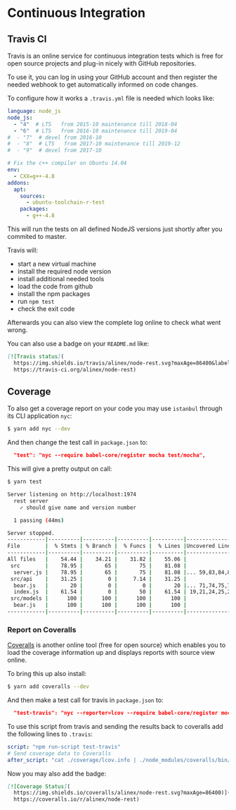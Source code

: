 # Continuous Integration


## Travis CI

Travis is an online service for continuous integration tests which is free for open
source projects and plug-in nicely with GitHub repositories.

To use it, you can log in using your GitHub account and then register the needed
webhook to get automatically informed on code changes.

To configure how it works a `.travis.yml` file is needed which looks like:

``` yaml
language: node_js
node_js:
  - "4"  # LTS   from 2015-10 maintenance till 2018-04
  - "6"  # LTS   from 2016-10 maintenance till 2019-04
#  - "7"  # devel from 2016-10
#  - "8"  # LTS   from 2017-10 maintenance till 2019-12
#  - "9"  # devel from 2017-10

# Fix the c++ compiler on Ubuntu 14.04
env:
  - CXX=g++-4.8
addons:
  apt:
    sources:
      - ubuntu-toolchain-r-test
    packages:
      - g++-4.8
```

This will run the tests on all defined NodeJS versions just shortly after you commited
to master.

Travis will:
- start a new virtual machine
- install the required node version
- install additional needed tools
- load the code from github
- install the npm packages
- run `npm test`
- check the exit code

Afterwards you can also view the complete log online to check what went wrong.

You can also use a badge on your `README.md` like:

``` markdown
[![Travis status](
  https://img.shields.io/travis/alinex/node-rest.svg?maxAge=86400&label=develop)](
  https://travis-ci.org/alinex/node-rest)
```


## Coverage

To also get a coverage report on your code you may use `istanbul` through its CLI
application `nyc`:

``` bash
$ yarn add nyc --dev
```

And then change the test call in `package.json` to:

``` json
  "test": "nyc --require babel-core/register mocha test/mocha",
```

This will give a pretty output on call:

``` bash
$ yarn test

Server listening on http://localhost:1974
  rest server
    ✓ should give name and version number

  1 passing (44ms)

Server stopped.
------------|----------|----------|----------|----------|----------------|
File        |  % Stmts | % Branch |  % Funcs |  % Lines |Uncovered Lines |
------------|----------|----------|----------|----------|----------------|
All files   |    54.44 |    34.21 |    31.82 |    55.06 |                |
 src        |    78.95 |       65 |       75 |    81.08 |                |
  server.js |    78.95 |       65 |       75 |    81.08 |... 59,83,84,85 |
 src/api    |    31.25 |        0 |     7.14 |    31.25 |                |
  bear.js   |       20 |        0 |        0 |       20 |... 71,74,75,76 |
  index.js  |    61.54 |        0 |       50 |    61.54 | 19,21,24,25,29 |
 src/models |      100 |      100 |      100 |      100 |                |
  bear.js   |      100 |      100 |      100 |      100 |                |
------------|----------|----------|----------|----------|----------------|
```

### Report on Coveralls

[Coveralls](https://coveralls.io/) is another online tool (free for open source)
which enables you to load the coverage information up and displays reports with
source view online.

To bring this up also install:

``` bash
$ yarn add coveralls --dev
```

And then make a test call for travis in `package.json` to:

``` json
  "test-travis": "nyc --reporter=lcov --require babel-core/register mocha test/mocha",
```

To use this script from travis and sending the results back to coveralls add the following
lines to `.travis`:

``` yaml
script: "npm run-script test-travis"
# Send coverage data to Coveralls
after_script: "cat ./coverage/lcov.info | ./node_modules/coveralls/bin/coveralls.js"
```

Now you may also add the badge:

``` markdown
[![Coverage Status](
  https://img.shields.io/coveralls/alinex/node-rest.svg?maxAge=86400)](
  https://coveralls.io/r/alinex/node-rest)
```
